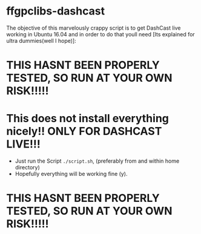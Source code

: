 # ffgpclibs-dashcast

The objective of this marvelously crappy script is to get DashCast live working 
in Ubuntu 16.04 and in order to do that youll need [Its explained for ultra dummies(well I hope)]: 

# THIS HASNT BEEN PROPERLY TESTED, SO RUN AT YOUR OWN RISK!!!!!
# This does not install everything nicely!! ONLY FOR DASHCAST LIVE!!!

+ Just run the Script `./script.sh`, (preferably from and within home directory)
+ Hopefully everything will be working fine (y).


# THIS HASNT BEEN PROPERLY TESTED, SO RUN AT YOUR OWN RISK!!!!!
